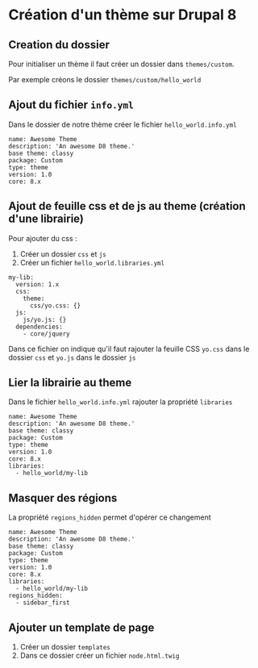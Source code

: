 # Création d'un thème sur Drupal 8


## Creation du dossier

Pour initialiser un thème il faut créer un dossier dans `themes/custom`.

Par exemple créons le dossier `themes/custom/hello_world`

## Ajout du fichier `info.yml`

Dans le dossier de notre thème créer le fichier `hello_world.info.yml`

```
name: Awesome Theme
description: 'An awesome D8 theme.'
base theme: classy
package: Custom
type: theme
version: 1.0
core: 8.x
```

## Ajout de feuille css et de js au theme (création d'une librairie)

Pour ajouter du css :

1. Créer un dossier `css` et `js`
2. Créer un fichier `hello_world.libraries.yml`
```
my-lib:
  version: 1.x
  css:
    theme:
      css/yo.css: {}
  js:
    js/yo.js: {}
  dependencies:
    - core/jquery
```
Dans ce fichier on indique qu'il faut rajouter la feuille CSS `yo.css` dans le dossier `css` et `yo.js` dans le dossier `js`

## Lier la librairie au theme

Dans le fichier `hello_world.info.yml` rajouter la propriété `libraries`
```
name: Awesome Theme
description: 'An awesome D8 theme.'
base theme: classy
package: Custom
type: theme
version: 1.0
core: 8.x
libraries:
  - hello_world/my-lib
```

## Masquer des régions

La propriété `regions_hidden` permet d'opérer ce changement
```
name: Awesome Theme
description: 'An awesome D8 theme.'
base theme: classy
package: Custom
type: theme
version: 1.0
core: 8.x
libraries:
  - hello_world/my-lib
regions_hidden:
  - sidebar_first
```


## Ajouter un template de page

1. Créer un dossier `templates`
2. Dans ce dossier créer un fichier `node.html.twig`
